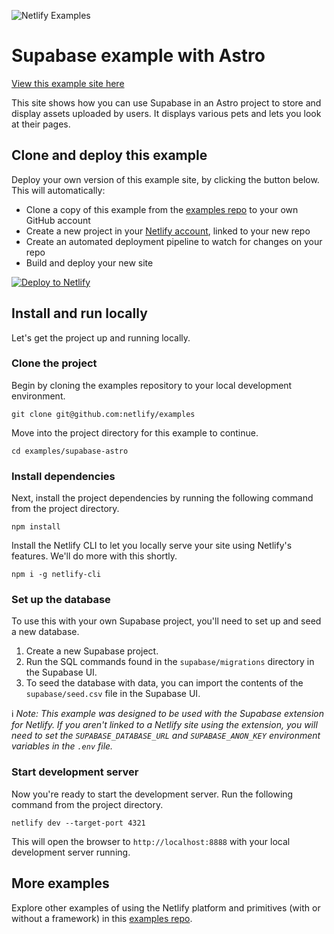 ![Netlify Examples](https://github.com/netlify/examples/assets/5865/4145aa2f-b915-404f-af02-deacee24f7bf)

# Supabase example with Astro

[View this example site here](https://supabase-astro-test.netlify.app/)

This site shows how you can use Supabase in an Astro project to store and display assets uploaded by users. It displays various pets and lets you look at their pages.

## Clone and deploy this example

Deploy your own version of this example site, by clicking the button below. This will automatically:

- Clone a copy of this example from the [examples repo](https://github.com/netlify/examples) to your own GitHub account
- Create a new project in your [Netlify account](https://app.netlify.com/?utm_medium=social&utm_source=github&utm_campaign=devex-ph&utm_content=devex-examples), linked to your new repo
- Create an automated deployment pipeline to watch for changes on your repo
- Build and deploy your new site

[![Deploy to Netlify](https://www.netlify.com/img/deploy/button.svg)](https://app.netlify.com/start/deploy?repository=https://github.com/netlify/examples/&create_from_path=examples/supabase-astro&utm_campaign=netlify-examples)

## Install and run locally

Let's get the project up and running locally.

### Clone the project

Begin by cloning the examples repository to your local development environment.

    git clone git@github.com:netlify/examples

Move into the project directory for this example to continue.

    cd examples/supabase-astro

### Install dependencies

Next, install the project dependencies by running the following command from the project directory.

    npm install

Install the Netlify CLI to let you locally serve your site using Netlify's features. We'll do more with this shortly.

    npm i -g netlify-cli

### Set up the database

To use this with your own Supabase project, you'll need to set up and seed a new database.

1. Create a new Supabase project.
2. Run the SQL commands found in the `supabase/migrations` directory in the Supabase UI.
3. To seed the database with data, you can import the contents of the `supabase/seed.csv` file in the Supabase UI.

ℹ️ _Note: This example was designed to be used with the Supabase extension for Netlify. If you aren't linked to a Netlify site using the extension, you will need to set the `SUPABASE_DATABASE_URL` and `SUPABASE_ANON_KEY` environment variables in the `.env` file._

### Start development server

Now you're ready to start the development server. Run the following command from the project directory.

    netlify dev --target-port 4321

This will open the browser to `http://localhost:8888` with your local development server running.

## More examples

Explore other examples of using the Netlify platform and primitives (with or without a framework) in this [examples repo](https://github.com/netlify/examples).
